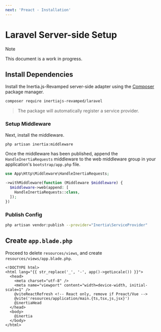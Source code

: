 ```yaml
---
next: 'Preact - Installation'
---
```


# Laravel Server-side Setup

> [!NOTE]
> This document is a work in progress.

## Install Dependencies

Install the Inertia.js-Revamped server-side adapter using the [Composer](https://getcomposer.org/) package manager.

```sh
composer require inertiajs-revamped/laravel
```

> The package will automatically register a service provider.

### Setup Middleware

Next, install the middleware.

```sh
php artisan inertia:middleware
```

Once the middleware has been published, append the `HandleInertiaRequests` middleware to the web middleware group in your application's `bootstrap/app.php` file.

```php
use App\Http\Middleware\HandleInertiaRequests;

->withMiddleware(function (Middleware $middleware) {
  $middleware->web(append: [
    HandleInertiaRequests::class,
  ]);
})
```

### Publish Config

```sh
php artisan vendor:publish --provider="Inertia\ServiceProvider"
```

## Create `app.blade.php`

Proceed to delete `resources/views`, and create `resources/views/app.blade.php`.

```blade
<!DOCTYPE html>
<html lang="{{ str_replace('_', '-', app()->getLocale()) }}">
  <head>
    <meta charset="utf-8" />
    <meta name="viewport" content="width=device-width, initial-scale=1" />
    @viteReactRefresh <!-- React only, remove if Preact/Vue -->
    @vite('resources/application/main.{ts,tsx,js,jsx}')
    @inertiaHead
  </head>
  <body>
    @inertia
  </body>
</html>
```

